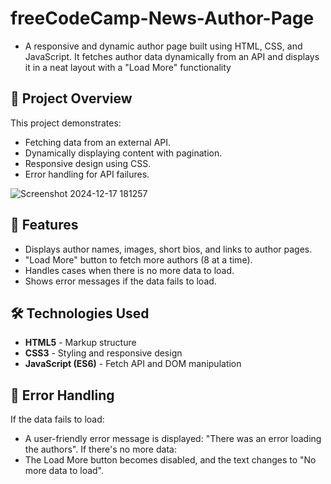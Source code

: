 # freeCodeCamp-News-Author-Page
- A responsive and dynamic author page built using HTML, CSS, and JavaScript. It fetches author data dynamically from an API and displays it in a neat layout with a "Load More" functionality

## 🚀 Project Overview
   This project demonstrates:
- Fetching data from an external API.
- Dynamically displaying content with pagination.
- Responsive design using CSS.
- Error handling for API failures.

 ![Screenshot 2024-12-17 181257](https://github.com/user-attachments/assets/165cee24-c86f-496a-8db1-c54fa155eac3)

## 🎯 Features
- Displays author names, images, short bios, and links to author pages.
- "Load More" button to fetch more authors (8 at a time).
- Handles cases when there is no more data to load.
- Shows error messages if the data fails to load.
## 🛠️ Technologies Used
- **HTML5** - Markup structure
- **CSS3** - Styling and responsive design
- **JavaScript (ES6)** - Fetch API and DOM manipulation
 ## 🐞 Error Handling
 If the data fails to load:
- A user-friendly error message is displayed: "There was an error loading the authors".
If there's no more data:
- The Load More button becomes disabled, and the text changes to "No more data to load".

  
